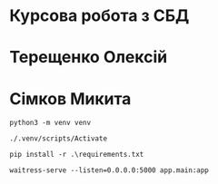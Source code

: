 # Курсова робота з СБД

# Терещенко Олексій

# Сімков Микита

`python3 -m venv venv`

`./.venv/scripts/Activate`

`pip install -r .\requirements.txt`

`waitress-serve --listen=0.0.0.0:5000 app.main:app`
